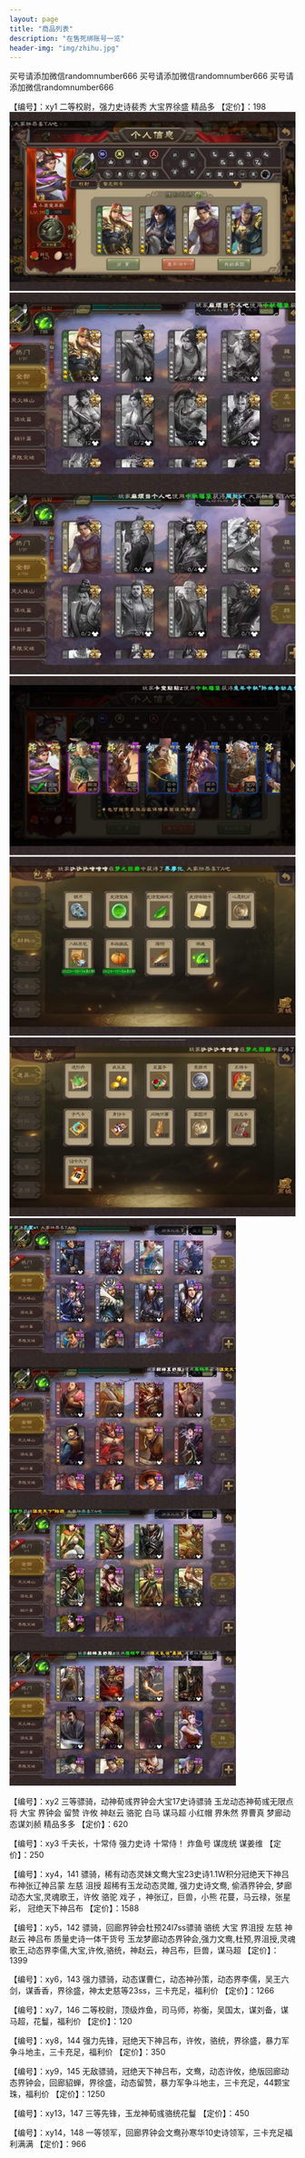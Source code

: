 ```yaml
---
layout: page
title: "商品列表"
description: "在售死绑账号一览"
header-img: "img/zhihu.jpg"
---
```


买号请添加微信randomnumber666
买号请添加微信randomnumber666
买号请添加微信randomnumber666


【编号】：xy1
二等校尉，强力史诗裴秀 大宝界徐盛 精品多
【定价】：198 
![xy1-1](https://raw.githubusercontent.com/sgsss998/sgsss998.GitHub.io/master/img/xy1-1.jpg)
![xy1-2](https://raw.githubusercontent.com/sgsss998/sgsss998.GitHub.io/master/img/xy1-2.jpg)
![xy1-3](https://raw.githubusercontent.com/sgsss998/sgsss998.GitHub.io/master/img/xy1-3.jpg)
![xy1-4](https://raw.githubusercontent.com/sgsss998/sgsss998.GitHub.io/master/img/xy1-4.jpg)
![xy1-5](https://raw.githubusercontent.com/sgsss998/sgsss998.GitHub.io/master/img/xy1-5.jpg)
![xy1-6](https://raw.githubusercontent.com/sgsss998/sgsss998.GitHub.io/master/img/xy1-6.jpg)

【编号】：xy2
三等骠骑，动神荀彧界钟会大宝17史诗骠骑 玉龙动态神荀彧无限点将 大宝 界钟会 留赞 许攸 神赵云 骆驼 白马 谋马超 小红帽 界朱然 界曹真 梦廊动态谋刘赪 精品多多
【定价】：620



【编号】：xy3
千夫长，十常侍 强力史诗 十常侍！ 炸鱼号 谋庞统 谋姜维
【定价】：250



【编号】：xy4，141
骠骑，稀有动态灵妹文鸯大宝23史诗1.1W积分冠绝天下神吕布神张辽神吕蒙 左慈 沮授 超稀有玉龙动态灵雎, 强力史诗文鸯, 偷酒界钟会, 梦廊动态大宝,灵魂歌王，许攸 骆驼 戏子 ，神张辽，巨兽，小熊 花蔓，马云禄，张星彩， 冠绝天下神吕布
【定价】：1588



【编号】：xy5，142
骠骑，回廊界钟会杜预24l7ss骠骑 骆统 大宝 界沮授 左慈 神赵云 神吕布 
质量史诗一体干货号 玉龙梦廊动态界钟会,强力文鸯,杜预,界沮授,灵魂歌王,动态界李儒,大宝,许攸,骆统，神赵云，神吕布，巨兽，谋马超
【定价】：1399



【编号】：xy6，143
强力骠骑，动态谋曹仁，动态神孙策，动态界李儒，吴王六剑，谋香香，界徐盛，神太史慈等23ss，三卡充足，福利价
【定价】：1266



【编号】：xy7，146
二等校尉，顶级炸鱼，司马师，祢衡，吴国太，谋刘备，谋马超，花鬘，福利价
【定价】：120



【编号】：xy8，144
强力先锋，冠绝天下神吕布，许攸，骆统，界徐盛，暴力军争斗地主，三卡充足，福利价
【定价】：350



【编号】：xy9，145
无敌骠骑，冠绝天下神吕布，文鸯，动态许攸，绝版回廊动态界钟会，回廊貂蝉，界徐盛，动态留赞，暴力军争斗地主，三卡充足，44颗宝珠，福利价
【定价】：1250



【编号】：xy13，147
三等先锋，玉龙神荀彧骆统花鬘
【定价】：450



【编号】：xy14，148
一等领军，回廊界钟会文鸯孙寒华10史诗领军，三卡充足福利满满
【定价】：966

